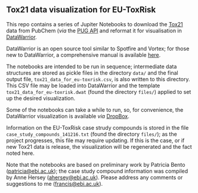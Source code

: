 ## Tox21 data visualization for EU-ToxRisk

This repo contains a series of Jupiter Notebooks to download the [Tox21](https://www.epa.gov/chemical-research/toxicology-testing-21st-century-tox21) data from PubChem (_via_ the [PUG API](https://pubchem.ncbi.nlm.nih.gov/pug_rest/PUG_REST.html) and reformat it for visualisation in [DataWarrior](https://pubchem.ncbi.nlm.nih.gov/pug_rest/PUG_REST.html).
       
DataWarrior is an open source tool similar to Spotfire and Vortex; for those new to DataWarrior, a comprehensive manual is available [here](http://www.openmolecules.org/help/basics.html). 

The notebooks are intended to be run in sequence; intermediate data structures are stored as pickle files in the directory `data/` and the final output file, `tox21_data_for_eu-toxrisk.csv`, is also written to this directory. This CSV file may be loaded into DataWarrior and the template `tox21_data_for_eu-toxrisk.dwat` (found the directory `files/`) applied to set up the desired visualization.

Some of the notebooks can take a while to run, so, for convenience, the DataWarrior visualization is available _via_ [DropBox](https://www.dropbox.com/sh/0iwk0ho59exhgkw/AABWLxsruT2huFpxvY-Ju77Pa?dl=0).

Information on the EU-ToxRisk case strudy compounds is stored in the file `case_study_compounds_141216.txt` (found the directory `files/`); as the project progresses, this file may require updating. If this is the case, or if new Tox21 data is release, the visualization will be regenerated and the fact noted here.

Note that the notebooks are based on preliminary work by Patricia Bento (patricia@ebi.ac.uk); the case study compound information was compiled by Anne Hersey (ahersey@ebi.ac.uk). Please address any comments or suggestions to me (francis@ebi.ac.uk).

